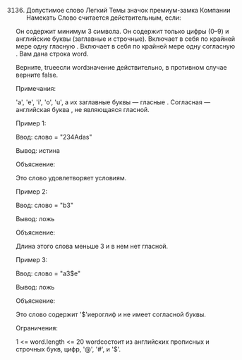 3136. Допустимое слово
Легкий
Темы
значок премиум-замка
Компании
Намекать
Слово считается действительным, если:

Он содержит минимум 3 символа.
Он содержит только цифры (0–9) и английские буквы (заглавные и строчные).
Включает в себя по крайней мере одну гласную .
Включает в себя по крайней мере одну согласную .
Вам дана строка word.

Верните, trueесли wordзначение действительно, в противном случае верните false.

Примечания:

'a', 'e', 'i', 'o', 'u', а их заглавные буквы — гласные .
Согласная — английская буква , не являющаяся гласной.
 

Пример 1:

Ввод: слово = "234Adas"

Вывод: истина

Объяснение:

Это слово удовлетворяет условиям.

Пример 2:

Ввод: слово = "b3"

Вывод: ложь

Объяснение:

Длина этого слова меньше 3 и в нем нет гласной.

Пример 3:

Ввод: слово = "a3$e"

Вывод: ложь

Объяснение:

Это слово содержит '$'иероглиф и не имеет согласной буквы.

 

Ограничения:

1 <= word.length <= 20
wordсостоит из английских прописных и строчных букв, цифр, '@', '#', и '$'.